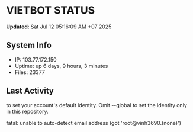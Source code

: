# VIETBOT STATUS
**Updated**: Sat Jul 12 05:16:09 AM +07 2025

## System Info
- IP: 103.77.172.150
- Uptime: up 6 days, 9 hours, 3 minutes
- Files: 23377

## Last Activity

to set your account's default identity.
Omit --global to set the identity only in this repository.

fatal: unable to auto-detect email address (got 'root@vinh3690.(none)')
